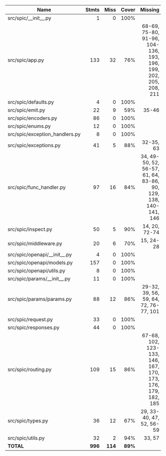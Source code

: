 | Name                             |    Stmts |     Miss |   Cover |   Missing |
|--------------------------------- | -------: | -------: | ------: | --------: |
| src/spic/\_\_init\_\_.py         |        1 |        0 |    100% |           |
| src/spic/app.py                  |      133 |       32 |     76% |68-69, 75-80, 91-96, 104-136, 193, 196, 199, 202, 205, 208, 211 |
| src/spic/defaults.py             |        4 |        0 |    100% |           |
| src/spic/emit.py                 |       22 |        9 |     59% |     35-46 |
| src/spic/encoders.py             |       86 |        0 |    100% |           |
| src/spic/enums.py                |       12 |        0 |    100% |           |
| src/spic/exception\_handlers.py  |        8 |        0 |    100% |           |
| src/spic/exceptions.py           |       41 |        5 |     88% | 32-35, 63 |
| src/spic/func\_handler.py        |       97 |       16 |     84% |34, 49-50, 52, 56-57, 61, 64, 83-86, 90, 129, 138, 140-141, 146 |
| src/spic/inspect.py              |       50 |        5 |     90% |14, 20, 72-74 |
| src/spic/middleware.py           |       20 |        6 |     70% | 15, 24-28 |
| src/spic/openapi/\_\_init\_\_.py |        4 |        0 |    100% |           |
| src/spic/openapi/models.py       |      157 |        0 |    100% |           |
| src/spic/openapi/utils.py        |        8 |        0 |    100% |           |
| src/spic/params/\_\_init\_\_.py  |       11 |        0 |    100% |           |
| src/spic/params/params.py        |       88 |       12 |     86% |29-32, 39, 56, 59, 64, 72, 76-77, 101 |
| src/spic/request.py              |       33 |        0 |    100% |           |
| src/spic/responses.py            |       44 |        0 |    100% |           |
| src/spic/routing.py              |      109 |       15 |     86% |67-68, 102, 123-133, 146, 167, 170, 173, 176, 179, 182, 185 |
| src/spic/types.py                |       36 |       12 |     67% |29, 33-40, 47, 52, 56-59 |
| src/spic/utils.py                |       32 |        2 |     94% |    33, 57 |
|                        **TOTAL** |  **996** |  **114** | **89%** |           |
